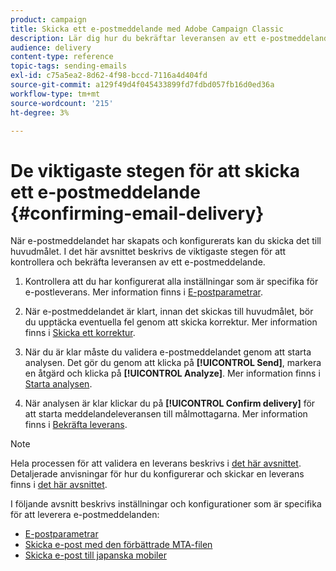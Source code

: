 ```yaml
---
product: campaign
title: Skicka ett e-postmeddelande med Adobe Campaign Classic
description: Lär dig hur du bekräftar leveransen av ett e-postmeddelande och hur du kan leverera e-postmeddelanden.
audience: delivery
content-type: reference
topic-tags: sending-emails
exl-id: c75a5ea2-8d62-4f98-bccd-7116a4d404fd
source-git-commit: a129f49d4f045433899fd7fdbd057fb16d0ed36a
workflow-type: tm+mt
source-wordcount: '215'
ht-degree: 3%

---
```


# De viktigaste stegen för att skicka ett e-postmeddelande {#confirming-email-delivery}

När e-postmeddelandet har skapats och konfigurerats kan du skicka det till huvudmålet. I det här avsnittet beskrivs de viktigaste stegen för att kontrollera och bekräfta leveransen av ett e-postmeddelande.

1. Kontrollera att du har konfigurerat alla inställningar som är specifika för e-postleverans. Mer information finns i [E-postparametrar](email-parameters.md).
1. När e-postmeddelandet är klart, innan det skickas till huvudmålet, bör du upptäcka eventuella fel genom att skicka korrektur. Mer information finns i [Skicka ett korrektur](steps-validating-the-delivery.md#sending-a-proof).

1. När du är klar måste du validera e-postmeddelandet genom att starta analysen. Det gör du genom att klicka på **[!UICONTROL Send]**, markera en åtgärd och klicka på **[!UICONTROL Analyze]**. Mer information finns i [Starta analysen](steps-validating-the-delivery.md#analyzing-the-delivery).

1. När analysen är klar klickar du på **[!UICONTROL Confirm delivery]** för att starta meddelandeleveransen till målmottagarna. Mer information finns i [Bekräfta leverans](steps-sending-the-delivery.md#confirming-delivery).

   <!--Add screenshot with analysis done and Confirm delivery button activated.-->

>[!NOTE]
>
>Hela processen för att validera en leverans beskrivs i [det här avsnittet](steps-validating-the-delivery.md). Detaljerade anvisningar för hur du konfigurerar och skickar en leverans finns i [det här avsnittet](steps-sending-the-delivery.md).

I följande avsnitt beskrivs inställningar och konfigurationer som är specifika för att leverera e-postmeddelanden:
<!--* [Generating the mirror page](generating-mirror-page.md)
* [Email BCC](email-bcc.md)-->
* [E-postparametrar](email-parameters.md)
* [Skicka e-post med den förbättrade MTA-filen](sending-with-enhanced-mta.md)
* [Skicka e-post till japanska mobiler](sending-emails-on-japanese-mobiles.md)

